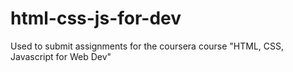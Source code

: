 # html-css-js-for-dev
Used to submit assignments for the coursera course "HTML, CSS, Javascript for Web Dev"
